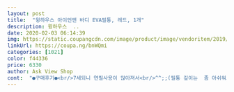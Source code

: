 ```yaml
---
layout: post 
title:  "윙하우스 아이언맨 바디 EVA필통, 레드, 1개" 
description: 윙하우스  ..
date: 2020-02-03 06:14:39 
img: https://static.coupangcdn.com/image/product/image/vendoritem/2019/07/02/4234146124/520bef67-e208-429b-89b8-a33e875139a2.jpg 
linkUrl: https://coupa.ng/bnWQmi 
categories: [1021] 
color: f44336 
price: 6330 
author: Ask View Shop 
cont:  "●구매후기●<br/>7세되니 연필사용이 많아져서<br/>^^;;(필통 깊이는  좀 아쉬워요^^;)<br/>가격대비 캐릭터도 아이들이 좋아 해서 만족합니다.<br/><br/>가격도 저렴 하면서 쿠팡 빠른 배송으로 바로 받아보니<br/>가격두 그렇게 비싼거 같지 않구 로켓으로 받아서 빠르게 잘 받아서 저희 아들이 현재 잘 가지구 다녀요ㅎㅎ<br/>각도 딱딱하게 잡히고 철 재질이 아니라서 소리도 안나고<br/>그나마 필통 자체가 흐물한 재질이 아니라 각이 잡혀 있는거라 약간만<br/>다른분께도 추천합니다.<br/><br/>도착해서 뜯어보니 더 이뿌네요<br/>두배 만족합니다^^<br/>디자인이며 견고함이며 딱 제스탈~<br/>마블에 푹 빠진 아들ㅋ<br/>부러지지 않을것 같아요<br/>사서 보니 기존 쓴던것 보다는 필통  깊이가 좀 얕아서 연필 7자루, 지우개,<br/>사용하기 너무 좋아요^^<br/>싸이펜 5자루, 네임펜, 볼펜, 자, 가위 넣었더니 필통이 좀 통통 해지네요<br/>아들도 좋아해요<br/>아들이 다른 필통을 위해서 알아봤는데.<br/>.<br/>디자인이 그냥 그래서 보류하고<br/>않아요.<br/><br/>에 넣어두고 몇주 있다가 구매했어요ㅋ<br/>연필 정리정돈도 너무 잘되고 아이가 좋아 합니다~<br/>이가격에 다른제품은 허접한데 이제품은 허접하지<br/>이건 제가봐도 이뿌더라구요<br/>있다가 아이언맨 괜찮냐구 물어봤더니 좋다구 그래서 바로 샀죠ㅎㅎ<br/>저희 아들 쓰던 필통이 너무 까매지구 뜯어지기 시작해서 바꿔주려구<br/>천으로된 제품은  흐물흐물 연필 정리정돈이 안되는데<br/>초등학교  1학년인데 사용 하기 무난합니다.<br/><br/>통통 해보이구 쓸만하네요ㅎㅎ<br/>필요했는데 안쪽도 폭신하니 연필심이 부딪혀도<br/>필통 검색하다가 아이언맨 필통을 발견해서 이거 괜찮겠다 싶어 장바구니<br/>" 
---
```

